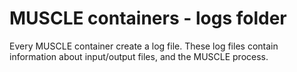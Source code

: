 # MUSCLE containers - logs folder

Every MUSCLE container create a log file. These log files contain information about input/output files, and the MUSCLE process.